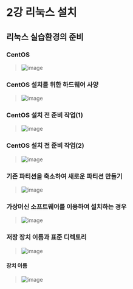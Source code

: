 # 2강 리눅스 설치

## 리눅스 실습환경의 준비

### CentOS
> ![image](https://user-images.githubusercontent.com/17442343/131209837-e2fa85f7-abcf-41bf-a806-399e85922665.png)

### CentOS 설치를 위한 하드웨어 사양
> ![image](https://user-images.githubusercontent.com/17442343/131209850-89a6dc24-eaed-4f73-91e9-a50268a2230a.png)

### CentOS 설치 전 준비 작업(1)
> ![image](https://user-images.githubusercontent.com/17442343/131209963-3ab596ae-956d-49f8-8306-aeeff1796dae.png)

### CentOS 설치 전 준비 작업(2)
> ![image](https://user-images.githubusercontent.com/17442343/131210012-f44e5565-b449-4ac1-bae3-2c013ac70ad1.png)

### 기존 파티션을 축소하여 새로운 파티션 만들기
> ![image](https://user-images.githubusercontent.com/17442343/131211026-fcfee1ec-874e-4d76-8b5e-734f3db9906d.png)

### 가상머신 소프트웨어를 이용하여 설치하는 경우
> ![image](https://user-images.githubusercontent.com/17442343/131211046-774e87e8-549b-455e-9672-2bba2738296b.png)

### 저장 장치 이름과 표준 디렉토리
> ![image](https://user-images.githubusercontent.com/17442343/131211139-8a1774b2-ca9a-4f0b-8c01-938ef23c20e8.png)

#### 장치 이름
> ![image](https://user-images.githubusercontent.com/17442343/131211171-7005b25e-0781-4a98-83f8-42ccb6801c5c.png)
